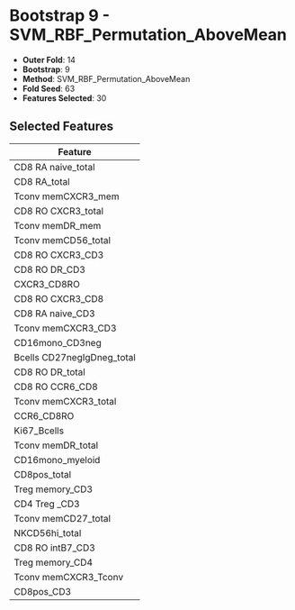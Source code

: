 # Bootstrap 9 - SVM_RBF_Permutation_AboveMean

- **Outer Fold**: 14
- **Bootstrap**: 9
- **Method**: SVM_RBF_Permutation_AboveMean
- **Fold Seed**: 63
- **Features Selected**: 30

## Selected Features

| Feature |
|---------|
| CD8 RA naive_total |
| CD8 RA_total |
| Tconv memCXCR3_mem |
| CD8 RO CXCR3_total |
| Tconv memDR_mem |
| Tconv memCD56_total |
| CD8 RO CXCR3_CD3 |
| CD8 RO DR_CD3 |
| CXCR3_CD8RO |
| CD8 RO CXCR3_CD8 |
| CD8 RA naive_CD3 |
| Tconv memCXCR3_CD3 |
| CD16mono_CD3neg |
| Bcells CD27negIgDneg_total |
| CD8 RO DR_total |
| CD8 RO CCR6_CD8 |
| Tconv memCXCR3_total |
| CCR6_CD8RO |
| Ki67_Bcells |
| Tconv memDR_total |
| CD16mono_myeloid |
| CD8pos_total |
| Treg memory_CD3 |
| CD4 Treg _CD3 |
| Tconv memCD27_total |
| NKCD56hi_total |
| CD8 RO intB7_CD3 |
| Treg memory_CD4 |
| Tconv memCXCR3_Tconv |
| CD8pos_CD3 |
